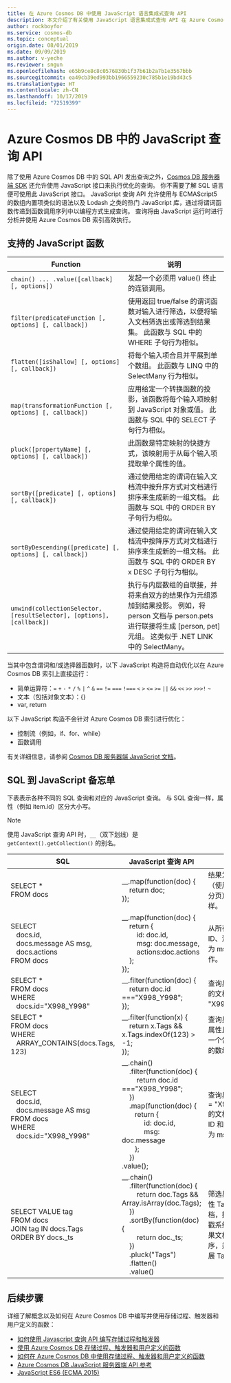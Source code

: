 ```yaml
---
title: 在 Azure Cosmos DB 中使用 JavaScript 语言集成式查询 API
description: 本文介绍了有关使用 JavaScript 语言集成式查询 API 在 Azure Cosmos DB 中创建存储过程和触发器的概念。
author: rockboyfor
ms.service: cosmos-db
ms.topic: conceptual
origin.date: 08/01/2019
ms.date: 09/09/2019
ms.author: v-yeche
ms.reviewer: sngun
ms.openlocfilehash: e65b9ce8c8c0576830b1f37b61b2a7b1e3567bbb
ms.sourcegitcommit: ea49cb39ed993bb1966559230c785b1e19bd43c5
ms.translationtype: HT
ms.contentlocale: zh-CN
ms.lasthandoff: 10/17/2019
ms.locfileid: "72519399"
---
```

# <a name="javascript-query-api-in-azure-cosmos-db"></a>Azure Cosmos DB 中的 JavaScript 查询 API

除了使用 Azure Cosmos DB 中的 SQL API 发出查询之外，[Cosmos DB 服务器端 SDK](https://azure.github.io/azure-cosmosdb-js-server/) 还允许使用 JavaScript 接口来执行优化的查询。 你不需要了解 SQL 语言便可使用此 JavaScript 接口。 JavaScript 查询 API 允许使用与 ECMAScript5 的数组内置项类似的语法以及 Lodash 之类的热门 JavaScript 库，通过将谓词函数传递到函数调用序列中以编程方式生成查询。 查询将由 JavaScript 运行时进行分析并使用 Azure Cosmos DB 索引高效执行。

## <a name="supported-javascript-functions"></a>支持的 JavaScript 函数

| **Function** | **说明** |
|---------|---------|
|`chain() ... .value([callback] [, options])`|发起一个必须用 value() 终止的连锁调用。|
|`filter(predicateFunction [, options] [, callback])`|使用返回 true/false 的谓词函数对输入进行筛选，以便将输入文档筛选出或筛选到结果集。 此函数与 SQL 中的 WHERE 子句行为相似。|
|`flatten([isShallow] [, options] [, callback])`|将每个输入项合且并平展到单个数组。 此函数与 LINQ 中的 SelectMany 行为相似。|
|`map(transformationFunction [, options] [, callback])`|应用给定一个转换函数的投影，该函数将每个输入项映射到 JavaScript 对象或值。 此函数与 SQL 中的 SELECT 子句行为相似。|
|`pluck([propertyName] [, options] [, callback])`|此函数是特定映射的快捷方式，该映射用于从每个输入项提取单个属性的值。|
|`sortBy([predicate] [, options] [, callback])`|通过使用给定的谓词在输入文档流中按升序方式对文档进行排序来生成新的一组文档。 此函数与 SQL 中的 ORDER BY 子句行为相似。|
|`sortByDescending([predicate] [, options] [, callback])`|通过使用给定的谓词在输入文档流中按降序方式对文档进行排序来生成新的一组文档。 此函数与 SQL 中的 ORDER BY x DESC 子句行为相似。|
|`unwind(collectionSelector, [resultSelector], [options], [callback])`|执行与内层数组的自联接，并将来自双方的结果作为元组添加到结果投影。 例如，将 person 文档与 person.pets 进行联接将生成 [person, pet] 元组。 这类似于 .NET LINK 中的 SelectMany。|

当其中包含谓词和/或选择器函数时，以下 JavaScript 构造将自动优化以在 Azure Cosmos DB 索引上直接运行：

- 简单运算符：`=` `+` `-` `*` `/` `%` `|` `^` `&` `==` `!=` `===` `!===` `<` `>` `<=` `>=` `||` `&&` `<<` `>>` `>>>!` `~`
- 文本（包括对象文本）：{}
- var, return

以下 JavaScript 构造不会针对 Azure Cosmos DB 索引进行优化：

- 控制流（例如，if、for、while）
- 函数调用

有关详细信息，请参阅 [Cosmos DB 服务器端 JavaScript 文档](https://azure.github.io/azure-cosmosdb-js-server/)。

## <a name="sql-to-javascript-cheat-sheet"></a>SQL 到 JavaScript 备忘单

下表表示各种不同的 SQL 查询和对应的 JavaScript 查询。 与 SQL 查询一样，属性（例如 item.id）区分大小写。

> [!NOTE]
> 使用 JavaScript 查询 API 时，`__`（双下划线）是 `getContext().getCollection()` 的别名。

|**SQL**|**JavaScript 查询 API**|**说明**|
|---|---|---|
|SELECT *<br />FROM docs| __.map(function(doc) { <br />&nbsp;&nbsp;&nbsp;&nbsp;return doc;<br />});|结果为所有文档（使用延续令牌分页）保持原样。|
|SELECT <br />&nbsp;&nbsp;&nbsp;docs.id,<br />&nbsp;&nbsp;&nbsp;docs.message AS msg,<br />&nbsp;&nbsp;&nbsp;docs.actions <br />FROM docs|__.map(function(doc) {<br />&nbsp;&nbsp;&nbsp;&nbsp;return {<br />&nbsp;&nbsp;&nbsp;&nbsp;&nbsp;&nbsp;&nbsp;&nbsp;id: doc.id,<br />&nbsp;&nbsp;&nbsp;&nbsp;&nbsp;&nbsp;&nbsp;&nbsp;msg: doc.message,<br />&nbsp;&nbsp;&nbsp;&nbsp;&nbsp;&nbsp;&nbsp;&nbsp;actions:doc.actions<br />&nbsp;&nbsp;&nbsp;&nbsp;};<br />});|从所有文档投影 ID、消息（别名为 msg）和操作。|
|SELECT *<br />FROM docs<br />WHERE<br />&nbsp;&nbsp;&nbsp;docs.id="X998_Y998"|__.filter(function(doc) {<br />&nbsp;&nbsp;&nbsp;&nbsp;return doc.id ==="X998_Y998";<br />});|查询具有此谓词的文档：id = "X998_Y998"。|
|SELECT *<br />FROM docs<br />WHERE<br />&nbsp;&nbsp;&nbsp;ARRAY_CONTAINS(docs.Tags, 123)|__.filter(function(x) {<br />&nbsp;&nbsp;&nbsp;&nbsp;return x.Tags && x.Tags.indexOf(123) > -1;<br />});|查询具有 Tags 属性且 Tags 为一个包含值 123 的数组的文档。|
|SELECT<br />&nbsp;&nbsp;&nbsp;docs.id,<br />&nbsp;&nbsp;&nbsp;docs.message AS msg<br />FROM docs<br />WHERE<br />&nbsp;&nbsp;&nbsp;docs.id="X998_Y998"|__.chain()<br />&nbsp;&nbsp;&nbsp;&nbsp;.filter(function(doc) {<br />&nbsp;&nbsp;&nbsp;&nbsp;&nbsp;&nbsp;&nbsp;&nbsp;return doc.id ==="X998_Y998";<br />&nbsp;&nbsp;&nbsp;&nbsp;})<br />&nbsp;&nbsp;&nbsp;&nbsp;.map(function(doc) {<br />&nbsp;&nbsp;&nbsp;&nbsp;&nbsp;&nbsp;&nbsp;return {<br />&nbsp;&nbsp;&nbsp;&nbsp;&nbsp;&nbsp;&nbsp;&nbsp;&nbsp;&nbsp;&nbsp;&nbsp;id: doc.id,<br />&nbsp;&nbsp;&nbsp;&nbsp;&nbsp;&nbsp;&nbsp;&nbsp;&nbsp;&nbsp;&nbsp;&nbsp;msg: doc.message<br />&nbsp;&nbsp;&nbsp;&nbsp;&nbsp;&nbsp;&nbsp;};<br />&nbsp;&nbsp;&nbsp;&nbsp;})<br />.value();|查询具有谓词 id = "X998_Y998" 的文档，并投影 ID 和消息（别名为 msg）。|
|SELECT VALUE tag<br />FROM docs<br />JOIN tag IN docs.Tags<br />ORDER BY docs._ts|__.chain()<br />&nbsp;&nbsp;&nbsp;&nbsp;.filter(function(doc) {<br />&nbsp;&nbsp;&nbsp;&nbsp;&nbsp;&nbsp;&nbsp;&nbsp;return doc.Tags && Array.isArray(doc.Tags);<br />&nbsp;&nbsp;&nbsp;&nbsp;})<br />&nbsp;&nbsp;&nbsp;&nbsp;.sortBy(function(doc) {<br />&nbsp;&nbsp;&nbsp;&nbsp;&nbsp;&nbsp;&nbsp;&nbsp;return doc._ts;<br />&nbsp;&nbsp;&nbsp;&nbsp;})<br />&nbsp;&nbsp;&nbsp;&nbsp;.pluck("Tags")<br />&nbsp;&nbsp;&nbsp;&nbsp;.flatten()<br />&nbsp;&nbsp;&nbsp;&nbsp;.value()|筛选具有数组属性 Tags 的文档，按 _ts 时间戳系统属性对结果文档进行排序，并投影并平展 Tags 数组。|

## <a name="next-steps"></a>后续步骤

详细了解概念以及如何在 Azure Cosmos DB 中编写并使用存储过程、触发器和用户定义的函数：

- [如何使用 Javascript 查询 API 编写存储过程和触发器](how-to-write-javascript-query-api.md)
- [使用 Azure Cosmos DB 存储过程、触发器和用户定义的函数](stored-procedures-triggers-udfs.md)
- [如何在 Azure Cosmos DB 中使用存储过程、触发器和用户定义的函数](how-to-use-stored-procedures-triggers-udfs.md)
- [Azure Cosmos DB JavaScript 服务器端 API 参考](https://azure.github.io/azure-cosmosdb-js-server)
- [JavaScript ES6 (ECMA 2015)](https://www.ecma-international.org/ecma-262/6.0/)

<!-- Update_Description: update meta properties, wording update -->